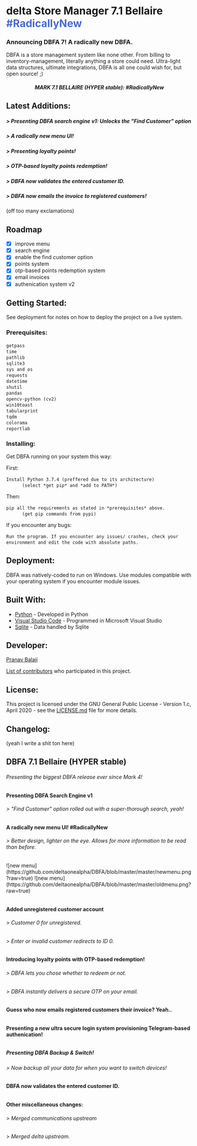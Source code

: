 # delta Store Manager 7.1 Bellaire <span style="color: #496dd0">#RadicallyNew</span>

### Announcing DBFA 7! A radically new DBFA.
  
   
DBFA is a store management system like none other. From billing to inventory-management, literally anything a store could need. Ultra-light data structures, ultimate integrations, DBFA is all one could wish for, but open source! ;)


<h5 align="center">MARK 7.1 BELLAIRE (HYPER stable): #RadicallyNew </h5>

## Latest Additions:
<h5>> Presenting DBFA search engine v1: Unlocks the "Find Customer" option</h5>
<h5>> A radically new menu UI!</h5>
<h5>> Presenting loyalty points!</h5>
<h5>> OTP-based loyalty points redemption!</h5>
<h5>> DBFA now validates the entered customer ID.</h5>
<h5>> DBFA now emails the invoice to registered customers!</h5>
(off too many exclamations)


## Roadmap
- [X] improve menu
- [X] search engine
- [X] enable the find customer option
- [X] points system
- [X] otp-based points redemption system
- [X] email invoices
- [x] authenication system v2 

## Getting Started:

See deployment for notes on how to deploy the project on a live system.

### Prerequisites:

```
getpass
time
pathlib
sqlite3
sys and os
requests
datetime
shutil
pandas
opencv-python (cv2)
win10toast
tabularprint
tqdm
colorama
reportlab
```

### Installing:

Get DBFA running on your system this way:

First:
```
Install Python 3.7.4 (preffered due to its architecture)
      (select *get pip* and *add to PATH*)
```

Then:
```
pip all the requirements as stated in *prerequisites* above.
      (get pip commands from pypi)
```

If you encounter any bugs:
```
Run the program. If you encounter any issues/ crashes, check your environment and edit the code with absolute paths.
```

## Deployment:

DBFA was natively-coded to run on Windows. Use modules compatible with your operating system if you encounter module issues.


## Built With:

* [Python](https://www.python.org/) - Developed in Python
* [Visual Studio Code](https://code.visualstudio.com/) - Programmed in Microsoft Visual Studio
* [Sqlite](https://www.sqlite.org/index.html) - Data handled by Sqlite


## Developer:

<p><a href="https://t.me/DeltaOneAlpha">Pranav Balaji</p>

List of [contributors](https://github.com/deltaonealpha/DBFA/contributors) who participated in this project.

## License:

This project is licensed under the GNU General Public License - Version 1.c, April 2020 - see the [LICENSE.md](LICENSE.md) file for more details.

## Changelog:
(yeah I write a shit ton here)


<h2>DBFA 7.1 Bellaire (HYPER stable)</h2>
<h6>Presenting the biggest DBFA release ever since Mark 4!</h6>
<h6>    </h6>
<h4>Presenting DBFA Search Engine v1</h4>
<h6>    > "Find Customer" option rolled out with a super-thorough search, yeah!</h6>
<h6>    </h6>
<h4>A radically new menu UI! #RadicallyNew</h4>
<h6>    > Better design, lighter on the eye. Allows for more information to be read than before.</h6>
<h6>    </h6>
![new menu](https://github.com/deltaonealpha/DBFA/blob/master/master/newmenu.png?raw=true)
![new menu](https://github.com/deltaonealpha/DBFA/blob/master/master/oldmenu.png?raw=true)
<h6>    </h6>
<h4>Added unregistered customer account</h4>
<h6>    > Customer 0 for unregistered.</h6>
<h6>    > Enter or invalid customer redirects to ID 0.</h6>
<h6>    </h6>
<h4>Introducing loyalty points with OTP-based redemption!</h4>
<h6>    > DBFA lets you chose whether to redeem or not.</h6>
<h6>    > DBFA instantly delivers a secure OTP on your email.</h6>
<h6>    </h6>
<h4>Guess who now emails registered customers their invoice? Yeah..</h4>
<h6>    </h6>
<h4>Presenting a new ultra secure login system provisioning Telegram-based authenication!</h4>
<h6>    </h6><h5>Presenting DBFA Backup & Switch!</h4>
<h6>    > Now backup all your data for when you want to switch devices!</h6>
<h6>    </h6>
<h4>DBFA now validates the entered customer ID.</h4>
<h6>    </h6>
<h4>Other miscellaneous changes: </h4>
<h6>    > Merged communications upstream </h6>
<h6>    > Merged delta upstream.</h6>
<h4> </h4>
